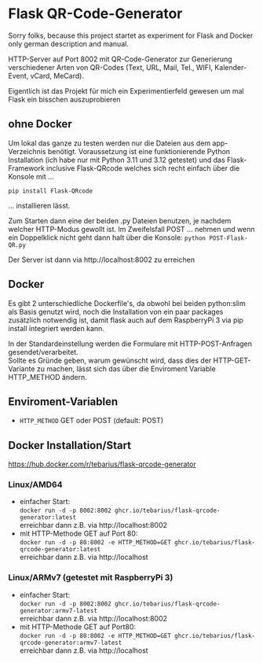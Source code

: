 # Flask QR-Code-Generator
Sorry folks, because this project startet as experiment for Flask and Docker only german description and manual. 

HTTP-Server auf Port 8002 mit QR-Code-Generator zur Generierung verschiedener Arten von QR-Codes (Text, URL, Mail, Tel., WIFI, Kalender-Event, vCard, MeCard).

Eigentlich ist das Projekt für mich ein Experimentierfeld gewesen um mal Flask ein bisschen auszuprobieren 

## ohne Docker
Um lokal das ganze zu testen werden nur die Dateien aus dem app-Verzeichnis benötigt. 
Voraussetzung ist eine funktionierende Python Installation (ich habe nur mit Python 3.11 und 3.12 getestet) und das Flask-Framework inclusive Flask-QRcode welches sich recht einfach über die Konsole mit ...  

    pip install Flask-QRcode
... installieren lässt.  
  
Zum Starten dann eine der beiden .py Dateien benutzen, je nachdem welcher
HTTP-Modus gewollt ist. Im Zweifelsfall POST ... nehmen und wenn ein Doppelklick nicht geht dann halt über die Konsole: `python POST-Flask-QR.py`

Der Server ist dann via http://localhost:8002 zu erreichen

## Docker
Es gibt 2 unterschiedliche Dockerfile's, da obwohl bei beiden python:slim als Basis genutzt wird,
noch die Installation von ein paar packages zusätzlich notwendig ist, damit flask auch auf
dem RaspberryPi 3 via pip install integriert werden kann.

In der Standardeinstellung werden die Formulare mit HTTP-POST-Anfragen gesendet/verarbeitet.  
Sollte es Gründe geben, warum gewünscht wird, dass dies der HTTP-GET-Variante zu machen, lässt sich das über die Enviroment Variable HTTP_METHOD ändern.

## Enviroment-Variablen

- `HTTP_METHOD` GET oder POST (default: POST)

## Docker Installation/Start
https://hub.docker.com/r/tebarius/flask-qrcode-generator
### Linux/AMD64
- einfacher Start:  
  `docker run -d -p 8002:8002 ghcr.io/tebarius/flask-qrcode-generator:latest`  
  erreichbar dann z.B. via http://localhost:8002
- mit HTTP-Methode GET auf Port 80:  
  `docker run -d -p 80:8002 -e HTTP_METHOD=GET ghcr.io/tebarius/flask-qrcode-generator:latest`  
  erreichbar dann z.B. via http://localhost

### Linux/ARMv7 (getestet mit RaspberryPi 3)
- einfacher Start:  
  `docker run -d -p 8002:8002 ghcr.io/tebarius/flask-qrcode-generator:armv7-latest`  
  erreichbar dann z.B. via http://localhost:8002
- mit HTTP-Methode GET auf Port80:  
  `docker run -d -p 80:8002 -e HTTP_METHOD=GET ghcr.io/tebarius/flask-qrcode-generator:armv7-latest`  
  erreichbar dann z.B. via http://localhost

